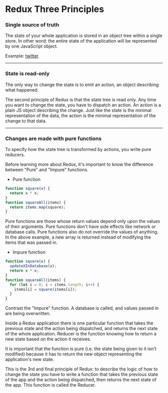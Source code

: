 # Redux Three Principles

### Single source of truth

The state of your whole application is stored in an object tree within a single store. In other word: the entire state of the application will be represented by one JavaScript object.

Example: [twitter](https://mobile.twitter.com)

---

### State is read-only

The only way to change the state is to emit an action, an object describing what happened.

The second principle of Redux is that the state tree is read only. Any time you want to change the state, you have to dispatch an action. An action is a plain JS object describing the change. Just like the state is the minimal representation of the data, the action is the minimal representation of the change to that data.

---

### Changes are made with pure functions

To specify how the state tree is transformed by actions, you write pure reducers.

Before learning more about Redux, it's important to know the difference between "Pure" and "Impure" functions.

* Pure function

```js
function square(x) {
  return x * x;
}
function squareAll(items) {
  return items.map(square);
}
```

Pure functions are those whose return values depend only upon the values of their arguments. Pure functions don't have side effects like network or database calls. Pure functions also do not override the values of anything. In the above example, a new array is returned instead of modifying the items that was passed in.

* Impure function

```js
function square(x) {
  updateXInDatabase(x);
  return x * x;
}
function squareAll(items) {
  for (let i = 0; i < items.length; i++) {
    items[i] = square(items[i]);
  }
}
```

Contrast the "Impure" function. A database is called, and values passed in are being overwritten.

Inside a Redux application there is one particular function that takes the previous state and the action being dispatched, and returns the next state of the whole application. Reducer is the function knowing how to return a new state based on the action it receives.

It is important that the function is pure (i.e. the state being given to it isn't modified) because it has to return the new object representing the application's new state.

This is the 3rd and final principle of Redux: to describe the logic of how to change the state you have to write a function that takes the previous state of the app and the action being dispatched, then returns the next state of the app. This function is called the Reducer.
